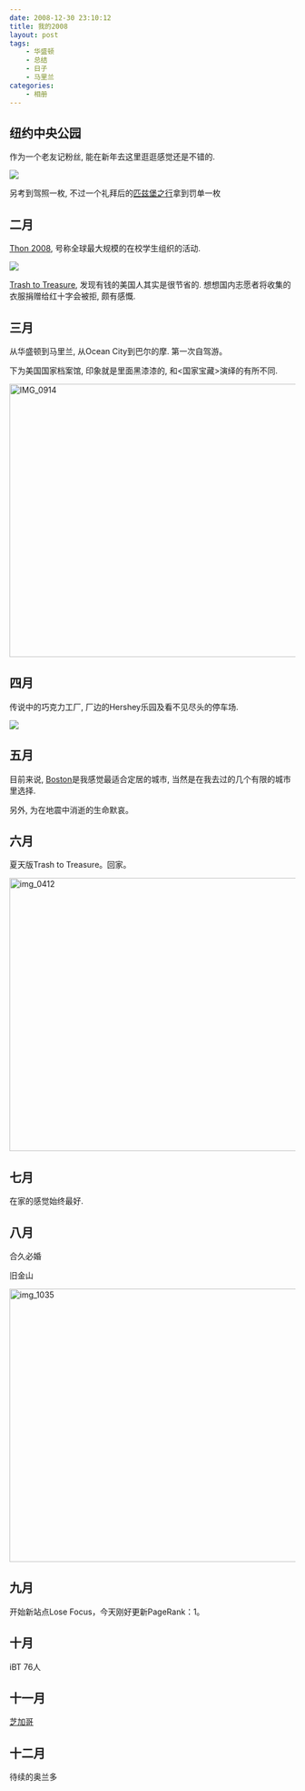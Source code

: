 ```yaml
---
date: 2008-12-30 23:10:12
title: 我的2008
layout: post
tags:
    - 华盛顿
    - 总结
    - 日子
    - 马里兰
categories:
    - 相册
---
```

## 纽约中央公园

作为一个老友记粉丝, 能在新年去这里逛逛感觉还是不错的.

![](http://farm8.staticflickr.com/7091/6997597180_b5c07c8e1f_z.jpg)

另考到驾照一枚, 不过一个礼拜后的[匹兹堡之行](http://ztpala.com/2007/11/21/pittsburgh/)拿到罚单一枚

## 二月
[Thon 2008](http://ztpala.com/2008/02/24/thon-2008/), 号称全球最大规模的在校学生组织的活动.

![](http://farm8.staticflickr.com/7263/6997760624_816d9573ef_z.jpg)

[Trash to Treasure](http://ztpala.com/2008/02/10/trash-to-treasure/), 发现有钱的美国人其实是很节省的. 想想国内志愿者将收集的衣服捐赠给红十字会被拒, 颇有感慨.

## 三月
从华盛顿到马里兰, 从Ocean City到巴尔的摩. 第一次自驾游。

下为美国国家档案馆, 印象就是里面黑漆漆的, 和&lt;国家宝藏&gt;演绎的有所不同.

<a href="http://www.flickr.com/photos/ztpala/7143873181/" title="IMG_0914 by ztpala, on Flickr"><img src="http://farm9.staticflickr.com/8151/7143873181_ec4de1ff2d_z.jpg" width="640" height="480" alt="IMG_0914"></a>

## 四月
传说中的巧克力工厂, 厂边的Hershey乐园及看不见尽头的停车场.

![](http://farm6.staticflickr.com/5115/7143890763_fd97fd03f6_z.jpg)

## 五月
目前来说, [Boston](http://ztpala.com/2008/05/26/boston/)是我感觉最适合定居的城市, 当然是在我去过的几个有限的城市里选择.

另外, 为在地震中消逝的生命默哀。

## 六月
夏天版Trash to Treasure。回家。

<a href="http://www.flickr.com/photos/ztpala/7143954633/" title="img_0412 by ztpala, on Flickr"><img src="http://farm6.staticflickr.com/5155/7143954633_a747b7b924_z.jpg" width="640" height="480" alt="img_0412"></a>

## 七月
在家的感觉始终最好.

## 八月

合久必婚

旧金山

<a href="http://www.flickr.com/photos/ztpala/7143978001/" title="img_1035 by ztpala, on Flickr"><img src="http://farm8.staticflickr.com/7209/7143978001_161eb7c376_z.jpg" width="640" height="480" alt="img_1035"></a>

## 九月
开始新站点Lose Focus，今天刚好更新PageRank：1。

## 十月
iBT 76人

## 十一月
[芝加哥](http://ztpala.com/2008/12/01/chicago/)

## 十二月
待续的奥兰多
